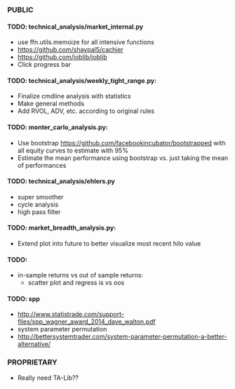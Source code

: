 ### PUBLIC

#### TODO: technical_analysis/market_internal.py
* use ffn.utils.memoize for all intensive functions
* https://github.com/shaypal5/cachier
* https://github.com/joblib/joblib
* Click progress bar

#### TODO: technical_analysis/weekly_tight_range.py:
* Finalize cmdline analysis with statistics
* Make general methods
* Add RVOL, ADV, etc. according to original rules

#### TODO: monter_carlo_analysis.py:
* Use bootstrap https://github.com/facebookincubator/bootstrapped with all equity curves to estimate with 95%
* Estimate the mean performance using bootstrap vs. just taking the mean of performances

#### TODO: technical_analysis/ehlers.py
* super smoother
* cycle analysis
* high pass filter

#### TODO: market_breadth_analysis.py:
* Extend plot into future to better visualize most recent hilo value

#### TODO:
* in-sample returns vs out of sample returns:
    * scatter plot and regress is vs oos
    
#### TODO: spp
* http://www.statistrade.com/support-files/spp_wagner_award_2014_dave_walton.pdf
* system parameter permutation
* http://bettersystemtrader.com/system-parameter-permutation-a-better-alternative/

### PROPRIETARY
* Really need TA-Lib??